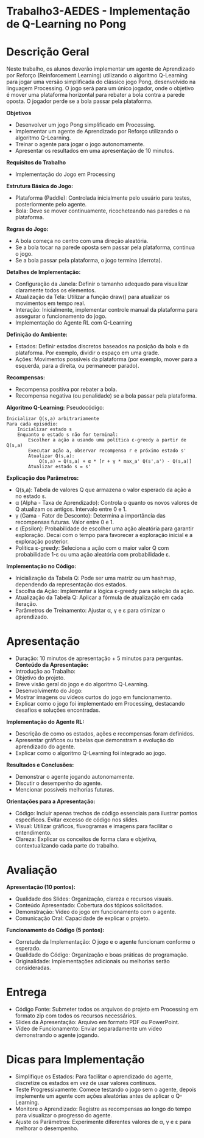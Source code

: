# Trabalho3-AEDES - Implementação de Q-Learning no Pong

# Descrição Geral 
Neste trabalho, os alunos deverão implementar um agente de Aprendizado por Reforço (Reinforcement Learning) utilizando o algoritmo Q-Learning para jogar uma versão simplificada do clássico jogo Pong, desenvolvido na linguagem Processing. O jogo será para um único jogador, onde o objetivo é mover uma plataforma horizontal para rebater a bola contra a parede oposta. O jogador perde se a bola passar pela plataforma.

**Objetivos**
- Desenvolver um jogo Pong simplificado em Processing.
- Implementar um agente de Aprendizado por Reforço utilizando o algoritmo Q-Learning.
- Treinar o agente para jogar o jogo autonomamente.
- Apresentar os resultados em uma apresentação de 10 minutos.

**Requisitos do Trabalho**
- Implementação do Jogo em Processing

**Estrutura Básica do Jogo:**
- Plataforma (Paddle): Controlada inicialmente pelo usuário para testes, posteriormente pelo agente.
- Bola: Deve se mover continuamente, ricocheteando nas paredes e na plataforma.

**Regras do Jogo:**
- A bola começa no centro com uma direção aleatória.
- Se a bola tocar na parede oposta sem passar pela plataforma, continua o jogo.
- Se a bola passar pela plataforma, o jogo termina (derrota).

**Detalhes de Implementação:**
- Configuração da Janela: Definir o tamanho adequado para visualizar claramente todos os elementos.
- Atualização da Tela: Utilizar a função draw() para atualizar os movimentos em tempo real.
- Interação: Inicialmente, implementar controle manual da plataforma para assegurar o funcionamento do jogo.
- Implementação do Agente RL com Q-Learning

**Definição do Ambiente:**
- Estados: Definir estados discretos baseados na posição da bola e da plataforma. Por exemplo, dividir o espaço em uma grade.
- Ações: Movimentos possíveis da plataforma (por exemplo, mover para a esquerda, para a direita, ou permanecer parado).

**Recompensas:**
- Recompensa positiva por rebater a bola.
- Recompensa negativa (ou penalidade) se a bola passar pela plataforma.

**Algoritmo Q-Learning:**
Pseudocódigo:
```
Inicializar Q(s,a) arbitrariamente
Para cada episódio:
    Inicializar estado s
    Enquanto o estado s não for terminal:
        Escolher a ação a usando uma política ε-greedy a partir de Q(s,a)
        Executar ação a, observar recompensa r e próximo estado s'
        Atualizar Q(s,a):
            Q(s,a) = Q(s,a) + α * [r + γ * max_a' Q(s',a') - Q(s,a)]
        Atualizar estado s = s'
```
**Explicação dos Parâmetros:**
- Q(s,a): Tabela de valores Q que armazena o valor esperado da ação a no estado s.
- α (Alpha - Taxa de Aprendizado): Controla o quanto os novos valores de Q atualizam os antigos. Intervalo entre 0 e 1.
- γ (Gama - Fator de Desconto): Determina a importância das recompensas futuras. Valor entre 0 e 1.
- ε (Epsilon): Probabilidade de escolher uma ação aleatória para garantir exploração. Decai com o tempo para favorecer a exploração inicial e a exploração posterior.
- Política ε-greedy: Seleciona a ação com o maior valor Q com probabilidade 1-ε ou uma ação aleatória com probabilidade ε.

**Implementação no Código:**
- Inicialização da Tabela Q: Pode ser uma matriz ou um hashmap, dependendo da representação dos estados.
- Escolha da Ação: Implementar a lógica ε-greedy para seleção da ação.
- Atualização da Tabela Q: Aplicar a fórmula de atualização em cada iteração.
- Parâmetros de Treinamento: Ajustar α, γ e ε para otimizar o aprendizado.

# Apresentação
- Duração: 10 minutos de apresentação + 5 minutos para perguntas.
**Conteúdo da Apresentação:**
- Introdução ao Trabalho:
- Objetivo do projeto.
- Breve visão geral do jogo e do algoritmo Q-Learning.
- Desenvolvimento do Jogo:
- Mostrar imagens ou vídeos curtos do jogo em funcionamento.
- Explicar como o jogo foi implementado em Processing, destacando desafios e soluções encontradas.

**Implementação do Agente RL:**
- Descrição de como os estados, ações e recompensas foram definidos.
- Apresentar gráficos ou tabelas que demonstram a evolução do aprendizado do agente.
- Explicar como o algoritmo Q-Learning foi integrado ao jogo.

**Resultados e Conclusões:**
- Demonstrar o agente jogando autonomamente.
- Discutir o desempenho do agente.
- Mencionar possíveis melhorias futuras.

**Orientações para a Apresentação:**
- Código: Incluir apenas trechos de código essenciais para ilustrar pontos específicos. Evitar excesso de código nos slides.
- Visual: Utilizar gráficos, fluxogramas e imagens para facilitar o entendimento.
- Clareza: Explicar os conceitos de forma clara e objetiva, contextualizando cada parte do trabalho.

# Avaliação
**Apresentação (10 pontos):**
- Qualidade dos Slides: Organização, clareza e recursos visuais.
- Conteúdo Apresentado: Cobertura dos tópicos solicitados.
- Demonstração: Vídeo do jogo em funcionamento com o agente.
- Comunicação Oral: Capacidade de explicar o projeto.

**Funcionamento do Código (5 pontos):**
- Corretude da Implementação: O jogo e o agente funcionam conforme o esperado.
- Qualidade do Código: Organização e boas práticas de programação.
- Originalidade: Implementações adicionais ou melhorias serão consideradas.

# Entrega
- Código Fonte: Submeter todos os arquivos do projeto em Processing em formato zip com todos os recursos necessários.
- Slides da Apresentação: Arquivo em formato PDF ou PowerPoint.
- Vídeo de Funcionamento: Enviar separadamente um vídeo demonstrando o agente jogando.

# Dicas para Implementação
- Simplifique os Estados: Para facilitar o aprendizado do agente, discretize os estados em vez de usar valores contínuos.
- Teste Progressivamente: Comece testando o jogo sem o agente, depois implemente um agente com ações aleatórias antes de aplicar o Q-Learning.
- Monitore o Aprendizado: Registre as recompensas ao longo do tempo para visualizar o progresso do agente.
- Ajuste os Parâmetros: Experimente diferentes valores de α, γ e ε para melhorar o desempenho.
